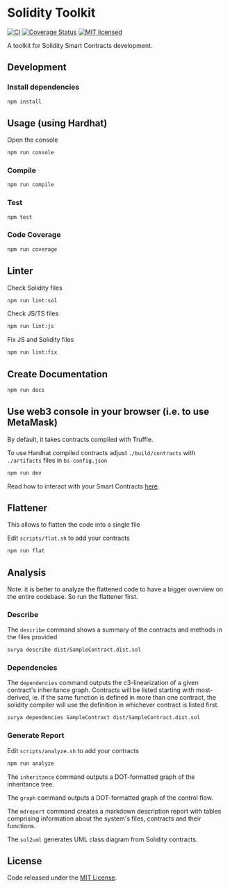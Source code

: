 # Solidity Toolkit

[![CI](https://github.com/noncept/solidity-toolkit/workflows/CI/badge.svg?branch=master)](https://github.com/noncept/solidity-toolkit/actions/)
[![Coverage Status](https://codecov.io/gh/noncept/solidity-toolkit/graph/badge.svg)](https://codecov.io/gh/noncept/solidity-toolkit)
[![MIT licensed](https://img.shields.io/github/license/noncept/solidity-toolkit.svg)](https://github.com/noncept/solidity-toolkit/blob/master/LICENSE)


A toolkit for Solidity Smart Contracts development.


## Development

### Install dependencies

```bash
npm install
```

## Usage (using Hardhat)

Open the console

```bash
npm run console
```

### Compile

```bash
npm run compile
```

### Test

```bash
npm test
```

### Code Coverage

```bash
npm run coverage
```

## Linter

Check Solidity files

```bash
npm run lint:sol
```

Check JS/TS files

```bash
npm run lint:js
```

Fix JS and Solidity files

```bash
npm run lint:fix
```

## Create Documentation

```bash
npm run docs
```

## Use web3 console in your browser (i.e. to use MetaMask)

By default, it takes contracts compiled with Truffle.

To use Hardhat compiled contracts adjust `./build/contracts` with `./artifacts` files in `bs-config.json`

```bash
npm run dev
```

Read how to interact with your Smart Contracts [here](./web-console/README.md).

## Flattener

This allows to flatten the code into a single file

Edit `scripts/flat.sh` to add your contracts

```bash
npm run flat
```

## Analysis

Note: it is better to analyze the flattened code to have a bigger overview on the entire codebase. So run the flattener first.

### Describe

The `describe` command shows a summary of the contracts and methods in the files provided

```bash
surya describe dist/SampleContract.dist.sol
```

### Dependencies

The `dependencies` command outputs the c3-linearization of a given contract's inheritance graph. Contracts will be listed starting with most-derived, ie. if the same function is defined in more than one contract, the solidity compiler will use the definition in whichever contract is listed first.

```bash
surya dependencies SampleContract dist/SampleContract.dist.sol
```
### Generate Report

Edit `scripts/analyze.sh` to add your contracts

```bash
npm run analyze
```

The `inheritance` command outputs a DOT-formatted graph of the inheritance tree.

The `graph` command outputs a DOT-formatted graph of the control flow.

The `mdreport` command creates a markdown description report with tables comprising information about the system's files, contracts and their functions.

The `sol2uml` generates UML class diagram from Solidity contracts.

## License

Code released under the [MIT License](https://github.com/noncept/solidity-toolkit/blob/master/LICENSE).
